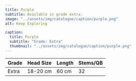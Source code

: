 ```yaml
---
title: Purple
subtitle: Available in grade extra.
image: "../assets/img/catalogue/caption/purple.png"
alt: Keep Exploring

caption: 
  title: Purple
  subtitle: "Grade: Extra"
  thumbnail: "../assets/img/catalogue/caption/purple.png"
---
```






| Grade | Head Size | Length | Stems/QB |
|-------|-----------|--------|----------|
| Extra |  18-20 cm | 60 cm  |    32    |